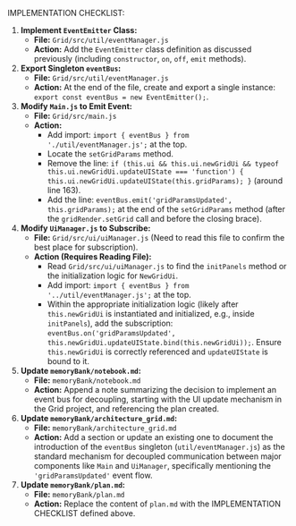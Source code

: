 IMPLEMENTATION CHECKLIST:

1.  **Implement `EventEmitter` Class:**
    - **File:** `Grid/src/util/eventManager.js`
    - **Action:** Add the `EventEmitter` class definition as discussed previously (including `constructor`, `on`, `off`, `emit` methods).
2.  **Export Singleton `eventBus`:**
    - **File:** `Grid/src/util/eventManager.js`
    - **Action:** At the end of the file, create and export a single instance: `export const eventBus = new EventEmitter();`.
3.  **Modify `Main.js` to Emit Event:**
    - **File:** `Grid/src/main.js`
    - **Action:**
      - Add import: `import { eventBus } from './util/eventManager.js';` at the top.
      - Locate the `setGridParams` method.
      - Remove the line: `if (this.ui && this.ui.newGridUi && typeof this.ui.newGridUi.updateUIState === 'function') { this.ui.newGridUi.updateUIState(this.gridParams); }` (around line 163).
      - Add the line: `eventBus.emit('gridParamsUpdated', this.gridParams);` at the end of the `setGridParams` method (after the `gridRender.setGrid` call and before the closing brace).
4.  **Modify `UiManager.js` to Subscribe:**
    - **File:** `Grid/src/ui/uiManager.js` (Need to read this file to confirm the best place for subscription).
    - **Action (Requires Reading File):**
      - Read `Grid/src/ui/uiManager.js` to find the `initPanels` method or the initialization logic for `NewGridUi`.
      - Add import: `import { eventBus } from '../util/eventManager.js';` at the top.
      - Within the appropriate initialization logic (likely after `this.newGridUi` is instantiated and initialized, e.g., inside `initPanels`), add the subscription: `eventBus.on('gridParamsUpdated', this.newGridUi.updateUIState.bind(this.newGridUi));`. Ensure `this.newGridUi` is correctly referenced and `updateUIState` is bound to it.
5.  **Update `memoryBank/notebook.md`:**
    - **File:** `memoryBank/notebook.md`
    - **Action:** Append a note summarizing the decision to implement an event bus for decoupling, starting with the UI update mechanism in the Grid project, and referencing the plan created.
6.  **Update `memoryBank/architecture_grid.md`:**
    - **File:** `memoryBank/architecture_grid.md`
    - **Action:** Add a section or update an existing one to document the introduction of the `eventBus` singleton (`util/eventManager.js`) as the standard mechanism for decoupled communication between major components like `Main` and `UiManager`, specifically mentioning the `'gridParamsUpdated'` event flow.
7.  **Update `memoryBank/plan.md`:**
    - **File:** `memoryBank/plan.md`
    - **Action:** Replace the content of `plan.md` with the IMPLEMENTATION CHECKLIST defined above.
